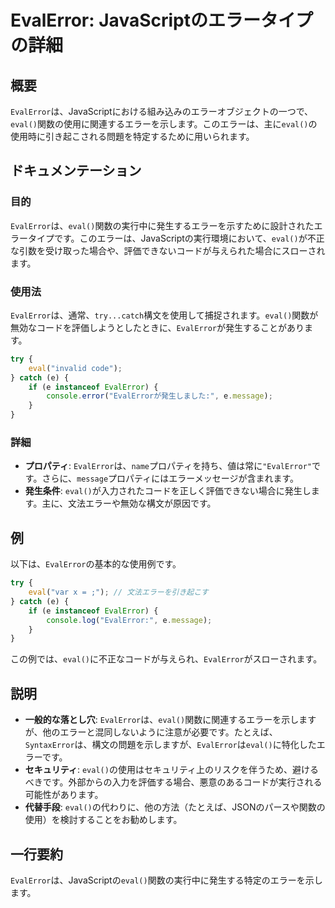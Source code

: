 <!--
Meta Description: # EvalError: JavaScriptのエラータイプの詳細 ## 概要 `EvalError`は、JavaScriptにおける組み込みのエラーオブジェクトの一つで、`eval()`関数の使用に関連するエラーを示します。このエラーは、主に`eval()`の使用時に引き起こされる問題を特定するた...
Meta Keywords: evalerror, eval, try, catch, message
-->

# EvalError: JavaScriptのエラータイプの詳細

## 概要
`EvalError`は、JavaScriptにおける組み込みのエラーオブジェクトの一つで、`eval()`関数の使用に関連するエラーを示します。このエラーは、主に`eval()`の使用時に引き起こされる問題を特定するために用いられます。

## ドキュメンテーション
### 目的
`EvalError`は、`eval()`関数の実行中に発生するエラーを示すために設計されたエラータイプです。このエラーは、JavaScriptの実行環境において、`eval()`が不正な引数を受け取った場合や、評価できないコードが与えられた場合にスローされます。

### 使用法
`EvalError`は、通常、`try...catch`構文を使用して捕捉されます。`eval()`関数が無効なコードを評価しようとしたときに、`EvalError`が発生することがあります。

```javascript
try {
    eval("invalid code");
} catch (e) {
    if (e instanceof EvalError) {
        console.error("EvalErrorが発生しました:", e.message);
    }
}
```

### 詳細
- **プロパティ**: `EvalError`は、`name`プロパティを持ち、値は常に`"EvalError"`です。さらに、`message`プロパティにはエラーメッセージが含まれます。
- **発生条件**: `eval()`が入力されたコードを正しく評価できない場合に発生します。主に、文法エラーや無効な構文が原因です。

## 例
以下は、`EvalError`の基本的な使用例です。

```javascript
try {
    eval("var x = ;"); // 文法エラーを引き起こす
} catch (e) {
    if (e instanceof EvalError) {
        console.log("EvalError:", e.message);
    }
}
```

この例では、`eval()`に不正なコードが与えられ、`EvalError`がスローされます。

## 説明
- **一般的な落とし穴**: `EvalError`は、`eval()`関数に関連するエラーを示しますが、他のエラーと混同しないように注意が必要です。たとえば、`SyntaxError`は、構文の問題を示しますが、`EvalError`は`eval()`に特化したエラーです。
- **セキュリティ**: `eval()`の使用はセキュリティ上のリスクを伴うため、避けるべきです。外部からの入力を評価する場合、悪意のあるコードが実行される可能性があります。
- **代替手段**: `eval()`の代わりに、他の方法（たとえば、JSONのパースや関数の使用）を検討することをお勧めします。

## 一行要約
`EvalError`は、JavaScriptの`eval()`関数の実行中に発生する特定のエラーを示します。
